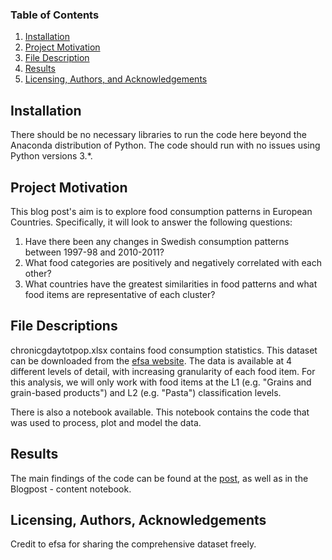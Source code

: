 ### Table of Contents

1. [Installation](#installation)
2. [Project Motivation](#motivation)
3. [File Description](#files)
4. [Results](#results)
5. [Licensing, Authors, and Acknowledgements](#licensing)

## Installation <a name="installation"></a>

There should be no necessary libraries to run the code here beyond the Anaconda distribution of Python. The code should run with no issues using Python versions 3.*.

## Project Motivation<a name="motivation"></a>

This blog post's aim is to explore food consumption patterns in European Countries. Specifically, it will look to answer the following questions:

1. Have there been any changes in Swedish consumption patterns between 1997-98 and 2010-2011?
2. What food categories are positively and negatively correlated with each other?
3. What countries have the greatest similarities in food patterns and what food items are representative of each cluster?

## File Descriptions <a name="files"></a>

chronicgdaytotpop.xlsx contains food consumption statistics. This dataset can be downloaded from the [efsa website](https://data.europa.eu/euodp/data/dataset/the-efsa-comprehensive-european-food-consumption-database/resource/0f73e423-b95a-408b-8e5b-a15de4fc97cf). The data is available at 4 different levels of detail, with increasing granularity of each food item. For this analysis, we will only work with food items at the L1 (e.g. "Grains and grain-based products") and L2 (e.g. "Pasta") classification levels.

There is also a notebook available. This notebook contains the code that was used to process, plot and model the data.

## Results<a name="results"></a>

The main findings of the code can be found at the [post](githubblog), as well as in the Blogpost - content notebook.

## Licensing, Authors, Acknowledgements<a name="licensing"></a>

Credit to efsa for sharing the comprehensive dataset freely. 